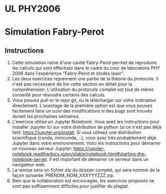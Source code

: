 # UL PHY2006
# Simulation Fabry-Perot

## Instructions
1. Cette simulation naïve d'une cavité Fabry-Perot permet de reproduire les calculs qui sont effectués dans le cadre du cour de laboratoire PHY 2006 dans l'expérience "Fabry-Perot et diodes laser".
2. Les deux exercices reprennent une partie de la théorie du protocole. Il n'est pas nécessaire de lire cette section en détail pour la compréhension. L'utilisation du protocole complet est tout de même conseillé pour résoudre certains des calculs.
3. Vous pouvez *pull*-er le *repo* git, ou le télécharger sur votre ordinateur directement. L'avantage de la première option est que vous pouvez facilement faire un suivi des modifications si des bugs sont trouvés durant les prochaines semaines.
4. L'exercice utilise un Jupyter Notebook. Vous avez les instructions pour installer Jupyter ici sur votre distribution de python (si ce n'est pas déjà fait): https://jupyter.org/install. Si vous utilisez une distribution scientifique (conda, miniconda, ..), vous avez très probablement déjà Jupyter dans votre environnement. Voici les instructions pour démarrer un nouveau serveur Jupyter: https://jupyter-notebook.readthedocs.io/en/stable/notebook.html#starting-the-notebook-server. Il est important de démarrer ce serveur dans un navigateur web.
5. La remise sera un fichier zip du dossier complet, qui sera nommé de la façon suivante: PRÉNOM_NOM_XXXYYYZZZ.zip.
6. Bien que la collaboration est encouragée, les exercices proposés ne sont pas suffisamment difficiles pour justifier du plagiat.

